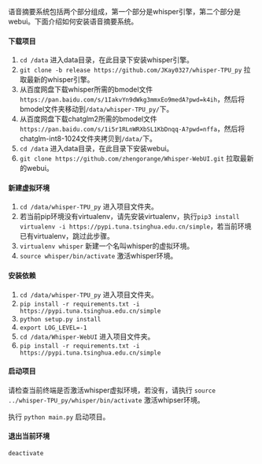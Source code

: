 语音摘要系统包括两个部分组成，第一个部分是whisper引擎，第二个部分是webui。下面介绍如何安装语音摘要系统。

#### 下载项目

1. `cd /data` 进入data目录，在此目录下安装whisper引擎。
2. `git clone -b release https://github.com/JKay0327/whisper-TPU_py` 拉取最新的whisper引擎。
3. 从百度网盘下载whisper所需的bmodel文件 `https://pan.baidu.com/s/1IakvYn9dWkg3mmxEo9medA?pwd=k4ih`，然后将bmodel文件夹移动到`/data/whisper-TPU_py/`下。
4. 从百度网盘下载chatglm2所需的bmodel文件`https://pan.baidu.com/s/1i5r1RLnWRXbSL1KbDnqq-A?pwd=nffa`，然后将chatglm-int8-1024文件夹拷贝到`/data/`下。
5. `cd /data` 进入data目录，在此目录下安装webui。
6. `git clone https://github.com/zhengorange/Whisper-WebUI.git` 拉取最新的webui。


#### 新建虚拟环境

1. `cd /data/whisper-TPU_py` 进入项目文件夹。
2. 若当前pip环境没有virtualenv，请先安装virtualenv，执行`pip3 install virtualenv -i https://pypi.tuna.tsinghua.edu.cn/simple`，若当前环境已有virtualenv，跳过此步骤。
3. `virtualenv whisper` 新建一个名叫whisper的虚拟环境。
4. `source whisper/bin/activate` 激活whisper环境。

#### 安装依赖

1. `cd /data/whisper-TPU_py` 进入项目文件夹。
2. `pip install -r requirements.txt -i https://pypi.tuna.tsinghua.edu.cn/simple`
3. `python setup.py install`
4. `export LOG_LEVEL=-1`
5. `cd /data/Whisper-WebUI` 进入项目文件夹。
6. `pip install -r requirements.txt -i https://pypi.tuna.tsinghua.edu.cn/simple`


#### 启动项目

请检查当前终端是否激活whisper虚拟环境，若没有，请执行
`source ../whisper-TPU_py/whisper/bin/activate`
激活whipser环境。

执行 `python main.py` 启动项目。

#### 退出当前环境

`deactivate`
